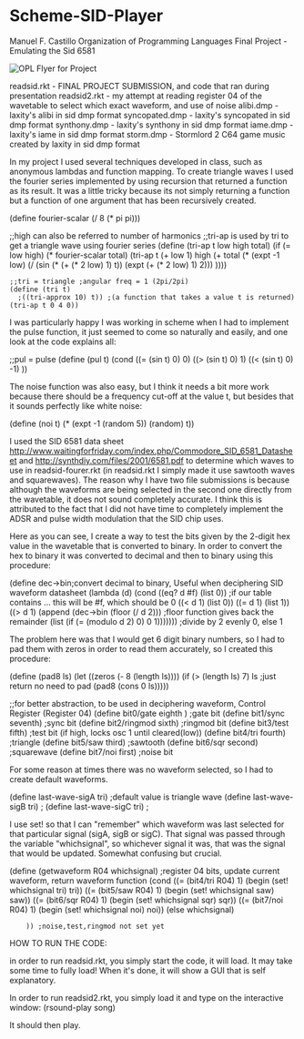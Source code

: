 # Scheme-SID-Player
Manuel F. Castillo
Organization of Programming Languages
Final Project - Emulating the Sid 6581


![OPL Flyer for Project](http://www.cs.uml.edu/ecg/pub/uploads/OPLspr11/mfc-flyer.png)

readsid.rkt - FINAL PROJECT SUBMISSION, and code that ran during presentation
readsid2.rkt - my attempt at reading register 04 of the wavetable to select which exact waveform, and use of noise 
alibi.dmp - laxity's alibi in sid dmp format
syncopated.dmp - laxity's syncopated in sid dmp format
synthony.dmp - laxity's synthony in sid dmp format
iame.dmp - laxity's iame in sid dmp format
storm.dmp - Stormlord 2 C64 game music created by laxity in sid dmp format

In my project I used several techniques developed in class, such as anonymous lambdas and function mapping. To create
triangle waves I used the fourier series implemented by using recursion that returned a function as its result. It was
a little tricky because its not simply returning a function but a function of one argument that has been recursively 
created.

  (define fourier-scalar (/ 8 (* pi pi)))

  ;;high can also be referred to number of harmonics
  ;;tri-ap is used by tri to get a triangle wave using fourier series
  (define (tri-ap t low high total)
    (if (= low high)
        (* fourier-scalar total)
        (tri-ap t (+ low 1) high (+ total  (* (expt -1 low) (/ (sin (* (+ (* 2 low) 1) t)) (expt (+ (* 2 low) 1) 2)))  ))))
        
    ;;tri = triangle ;angular freq = 1 (2pi/2pi)
    (define (tri t)
      ;((tri-approx 10) t)) ;(a function that takes a value t is returned)
    (tri-ap t 0 4 0))

I was particularly happy I was working in scheme when I had to implement the pulse function,
it just seemed to come so naturally and easily, and one look at the code explains all:

   
   ;;pul = pulse 
   (define (pul t)
     (cond ((= (sin t) 0) 0)
           ((> (sin t) 0) 1)
           ((< (sin t) 0) -1)
           )) 
  
The noise function was also easy, but I think it needs a bit more work because there should be a frequency cut-off at 
the value t, but besides that it sounds perfectly like white noise:

  (define (noi t)
     (* (expt  -1 (random 5)) (random) t))
   


    
I used the SID 6581 data sheet http://www.waitingforfriday.com/index.php/Commodore_SID_6581_Datasheet  and http://synthdiy.com/files/2001/6581.pdf
to determine which waves to use in readsid-fourer.rkt (in readsid.rkt I simply made it use sawtooth waves and squarewaves).
The reason why I have two file submissions is because although the waveforms are being selected in the second one directly from the wavetable,
it does not sound completely accurate. I think this is attributed to the fact that I did not have time to completely implement the ADSR and pulse width 
modulation that the SID chip uses.

Here as you can see, I create a way to test the bits given by the 2-digit hex value in the wavetable that is converted to binary. 
In order to convert the hex to binary it was converted to decimal and then to binary using this procedure:

(define dec->bin;convert decimal to binary, Useful when deciphering SID waveform datasheet
	 (lambda (d)
		(cond
                  ((eq? d #f) (list 0)) ;if our table contains ... this will be #f, which should be 0
                  ((< d 1) (list 0))
                  ((= d 1) (list 1))
                  ((> d 1) (append
                            (dec->bin (floor (/ d 2))) ;floor function gives back the remainder
                               (list (if (= (modulo d 2) 0) 0 1))))))) ;divide by 2 evenly 0, else 1
                               
The problem here was that I would get 6 digit binary numbers, so I had to pad them with zeros in order to read them
accurately, so I created this procedure:

(define (pad8 ls)
  (let ((zeros (- 8 (length ls))))
       (if (> (length ls) 7)
         ls ;just return no need to pad
               (pad8 (cons 0 ls)))))
  
  

                               
                               
                               
;;for better abstraction, to be used in deciphering waveform, Control Register (Register 04)
(define bit0/gate eighth )    ;gate bit
(define bit1/sync seventh)  ;sync bit
(define bit2/ringmod sixth) ;ringmod bit
(define bit3/test fifth) ;test bit (if high, locks osc 1 until cleared(low)) 
(define bit4/tri fourth) ;triangle
(define bit5/saw third)  ;sawtooth
(define bit6/sqr second) ;squarewave
(define bit7/noi first)  ;noise bit



For some reason at times there was no waveform selected, so I had to create default waveforms.


(define last-wave-sigA tri) ;default value is triangle wave
(define last-wave-sigB tri) ;
(define last-wave-sigC tri) ;

I use set! so that I can "remember" which waveform was last selected for that particular signal (sigA, sigB or sigC). That signal was passed
through the variable "whichsignal", so whichever signal it was, that was the signal that would be updated. Somewhat confusing but crucial.

(define (getwaveform R04 whichsignal) ;register 04 bits, update current waveform, return waveform function
  (cond ((= (bit4/tri R04) 1) (begin (set! whichsignal tri) tri)) 
        ((= (bit5/saw R04) 1) (begin (set! whichsignal saw)  saw))
        ((= (bit6/sqr R04) 1) (begin (set! whichsignal sqr)  sqr))
        ((= (bit7/noi R04) 1) (begin (set! whichsignal noi)  noi))
        (else
              whichsignal)
        
        )) ;noise,test,ringmod not set yet







HOW TO RUN THE CODE:

in order to run readsid.rkt, you simply start the code, it will load.
It may take some time to fully load! When it's done, it will show a GUI that
is self explanatory.

In order to run readsid2.rkt, you simply load it and type on the
interactive window:
(rsound-play song)

It should then play.










